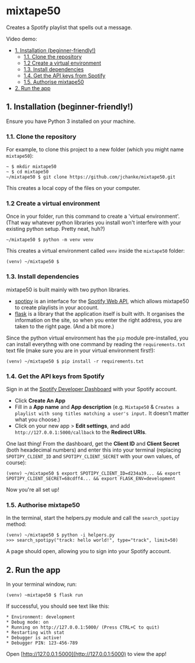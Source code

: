 # mixtape50

Creates a Spotify playlist that spells out a message.

Video demo: 

- [1. Installation (beginner-friendly!)](#1-installation-beginner-friendly)
  - [1.1. Clone the repository](#11-clone-the-repository)
  - [1.2 Create a virtual environment](#12-create-a-virtual-environment)
  - [1.3. Install dependencies](#13-install-dependencies)
  - [1.4. Get the API keys from Spotify](#14-get-the-api-keys-from-spotify)
  - [1.5. Authorise mixtape50](#15-authorise-mixtape50)
- [2. Run the app](#2-run-the-app)

## 1. Installation (beginner-friendly!)

Ensure you have Python 3 installed on your machine.

### 1.1. Clone the repository

For example, to clone this project to a new folder (which you might name `mixtape50`):

    ~ $ mkdir mixtape50
    ~ $ cd mixtape50
    ~/mixtape50 $ git clone https://github.com/jchanke/mixtape50.git

This creates a local copy of the files on your computer.

### 1.2 Create a virtual environment

Once in your folder, run this command to create a 'virtual environment'. (That way whatever python libraries you install won't interfere with your existing python setup. Pretty neat, huh?)

    ~/mixtape50 $ python -m venv venv

This creates a virtual environment called `venv` inside the `mixtape50` folder:

    (venv) ~/mixtape50 $

### 1.3. Install dependencies

mixtape50 is built mainly with two python libraries.

* [spotipy](https://spotipy.readthedocs.io/en/2.19.0/) is an interface for the [Spotify Web API](https://developer.spotify.com/documentation/web-api/), which allows mixtape50 to create playlists in your account.
* [flask](https://flask.palletsprojects.com/en/2.0.x/) is a library that the application itself is built with. It organises the information on the site, so when you enter the right address, you are taken to the right page. (And a bit more.)

Since the python virtual environment has the `pip` module pre-installed, you can install everythng with one command by reading the `requirements.txt` text file (make sure you are in your virtual environment first!):

    (venv) ~/mixtape50 $ pip install -r requirements.txt

### 1.4. Get the API keys from Spotify

Sign in at the [Spotify Developer Dashboard](https://developer.spotify.com/dashboard/) with your Spotify account.

* Click **Create An App**
* Fill in a **App name** and **App description** (e.g. `Mixtape50` & `Creates a playlist with song titles matching a user's input.` It doesn't matter what you choose.)
* Click on your new app > **Edit settings**, and add `http://127.0.0.1:5000/callback` to the **Redirect URIs**.

One last thing! From the dashboard, get the **Client ID** and **Client Secret** (both hexadecimal numbers) and enter this into your terminal (replacing `SPOTIPY_CLIENT_ID` and `SPOTIPY_CLIENT_SECRET` with your own values, of course):

    (venv) ~/mixtape50 $ export SPOTIPY_CLIENT_ID=d234a39... && export SPOTIPY_CLIENT_SECRET=68cdff4... && export FLASK_ENV=development

Now you're all set up!

### 1.5. Authorise mixtape50

In the terminal, start the helpers.py module and call the `search_spotipy` method:

    (venv) ~/mixtape50 $ python -i helpers.py
    >>> search_spotipy("track: hello world!", type="track", limit=50)

A page should open, allowing you to sign into your Spotify account.

## 2. Run the app

In your terminal window, run:

    (venv) ~mixtape50 $ flask run

If successful, you should see text like this:

    * Environment: development
    * Debug mode: on
    * Running on http://127.0.0.1:5000/ (Press CTRL+C to quit)
    * Restarting with stat
    * Debugger is active!
    * Debugger PIN: 123-456-789

Open [http://127.0.0.1:5000](http://127.0.0.1:5000) to view the app!
